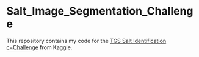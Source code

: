 # Salt_Image_Segmentation_Challenge
This repository contains my code for the [TGS Salt Identification c=Challenge](https://www.kaggle.com/competitions/tgs-salt-identification-challenge) from Kaggle.

